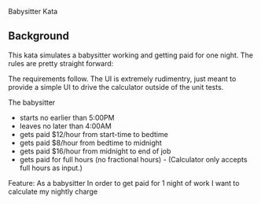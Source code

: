 Babysitter Kata

Background
----------
This kata simulates a babysitter working and getting paid for one night.  The rules are pretty straight forward:

The requirements follow.  The UI is extremely rudimentry, just meant to provide a simple UI to drive the calculator outside of the unit tests.

The babysitter 
- starts no earlier than 5:00PM
- leaves no later than 4:00AM
- gets paid $12/hour from start-time to bedtime
- gets paid $8/hour from bedtime to midnight
- gets paid $16/hour from midnight to end of job
- gets paid for full hours (no fractional hours) - (Calculator only accepts full hours as input.)

Feature:
As a babysitter
In order to get paid for 1 night of work
I want to calculate my nightly charge